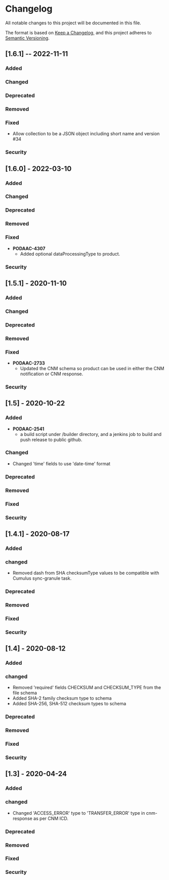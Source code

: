 # Changelog
All notable changes to this project will be documented in this file.

The format is based on [Keep a Changelog](https://keepachangelog.com/en/1.0.0/),
and this project adheres to [Semantic Versioning](https://semver.org/spec/v2.0.0.html).

## [1.6.1] -- 2022-11-11
### Added
### Changed
### Deprecated
### Removed
### Fixed
- Allow collection to be a JSON object including short name and version #34
### Security

## [1.6.0] - 2022-03-10
### Added
### Changed
### Deprecated
### Removed
### Fixed
- **PODAAC-4307**
  - Added optional dataProcessingType to product. 
### Security

## [1.5.1] - 2020-11-10
### Added
### Changed
### Deprecated
### Removed
### Fixed
- **PODAAC-2733**
  - Updated the CNM schema so product can be used in either the CNM notification or CNM response. 
### Security

## [1.5] - 2020-10-22
### Added
- **PODAAC-2541**
  - a build script under /builder directory, and a jenkins job to build and push release to public github.

### Changed
* Changed 'time' fields to use 'date-time' format
### Deprecated
### Removed
### Fixed
### Security

## [1.4.1] - 2020-08-17
### Added
### changed
* Removed dash from SHA checksumType values to be compatible with Cumulus sync-granule task.
### Deprecated
### Removed
### Fixed
### Security

## [1.4] - 2020-08-12
### Added
### changed
* Removed 'required' fields CHECKSUM and CHECKSUM_TYPE from the file schema
* Added SHA-2 family checksum type to schema
* Added SHA-256, SHA-512 checksum types to schema
### Deprecated
### Removed
### Fixed
### Security


## [1.3] - 2020-04-24
### Added
### changed
* Changed 'ACCESS_ERROR' type to 'TRANSFER_ERROR' type in cnm-response as per CNM ICD.
### Deprecated
### Removed
### Fixed
### Security
